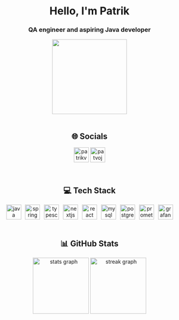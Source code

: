 <h1 align="center">Hello, I'm Patrik</h1>
<h3 align="center">QA engineer and aspiring Java developer</h3>
<div align="center">
  <img height="200" src="https://media3.giphy.com/media/bGgsc5mWoryfgKBx1u/giphy.gif?cid=ecf05e479icojpuv85fl3dw7micphnyrsy91r40r3fbuuevz&ep=v1_gifs_related&rid=giphy.gif&ct=g"  />
</div><br>

<h2 align="center">🌐 Socials</h2>
<p align="center">
<a href="https://linkedin.com/in/patrikvojta" target="blank"><img align="center" src="https://raw.githubusercontent.com/rahuldkjain/github-profile-readme-generator/master/src/images/icons/Social/linked-in-alt.svg" alt="patrikvojta" height="40" width="40" /></a>
<a href="https://www.leetcode.com/patvoj" target="blank"><img align="center" src="https://raw.githubusercontent.com/rahuldkjain/github-profile-readme-generator/master/src/images/icons/Social/leet-code.svg" alt="patvoj" height="40" width="40" /></a>
</p><br>

###

<h2 align="center">💻 Tech Stack</h2>
<div align="center">
  <img src="https://cdn.jsdelivr.net/gh/devicons/devicon/icons/java/java-original.svg" height="40" alt="java logo"  />
  <img width="3" />
  <img src="https://cdn.jsdelivr.net/gh/devicons/devicon/icons/spring/spring-original.svg" height="40" alt="spring logo"  />
  <img width="3" />
  <img src="https://cdn.jsdelivr.net/gh/devicons/devicon/icons/typescript/typescript-original.svg" height="40" alt="typescript logo"  />
  <img width="3" />
  <img src="https://cdn.jsdelivr.net/gh/devicons/devicon/icons/nextjs/nextjs-original.svg" height="40" alt="nextjs logo"  />
  <img width="3" />
  <img src="https://cdn.jsdelivr.net/gh/devicons/devicon/icons/react/react-original.svg" height="40" alt="react logo"  />
  <img width="3" />
  <img src="https://cdn.jsdelivr.net/gh/devicons/devicon/icons/mysql/mysql-original.svg" height="40" alt="mysql logo"  />
  <img width="3" />
  <img src="https://cdn.jsdelivr.net/gh/devicons/devicon/icons/postgresql/postgresql-original.svg" height="40" alt="postgresql logo"  />
  <img width="3" />
  <img src="https://cdn.jsdelivr.net/gh/devicons/devicon/icons/prometheus/prometheus-original.svg" height="40" alt="prometheus logo"  />
  <img width="3" />
  <img src="https://cdn.jsdelivr.net/gh/devicons/devicon/icons/grafana/grafana-original.svg" height="40" alt="grafana logo"  />
</div><br>

<h2 align="center">📊 GitHub Stats</h2>
<div align="center">
  <img src="https://github-readme-stats.vercel.app/api?username=patvoj&hide_title=false&hide_rank=true&show_icons=true&include_all_commits=true&count_private=true&disable_animations=false&theme=ayu-mirage&locale=en&hide_border=true&order=1" height="150" alt="stats graph"  />
  <img src="https://streak-stats.demolab.com?user=patvoj&locale=en&mode=daily&theme=ayu-mirage&hide_border=true&border_radius=5&order=3" height="150" alt="streak graph"  />
</div>





